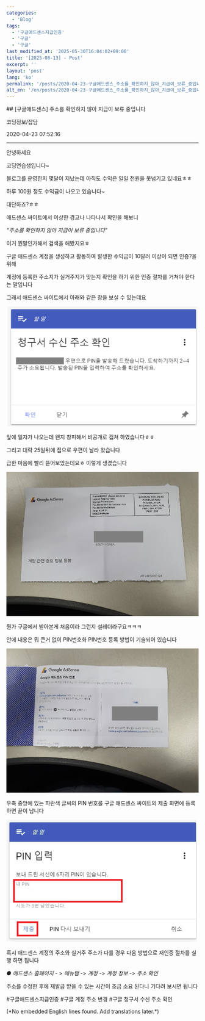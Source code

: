 ```yaml
---
categories:
  - 'Blog'
tags:
  - '구글애드센스지급인증'
  - '구글'
  - '구글'
last_modified_at: '2025-05-30T16:04:02+09:00'
title: '[2025-08-13] - Post'
excerpt: ''
layout: 'post'
lang: 'ko'
permalink: '/posts/2020-04-23-구글애드센스_주소를_확인하지_않아_지급이_보류_중입니다/'
alt_en: '/en/posts/2020-04-23-구글애드센스_주소를_확인하지_않아_지급이_보류_중입니다/'
---
```


<div class="lang-panel lang-ko" lang="ko">
## [구글애드센스] 주소를 확인하지 않아 지급이 보류 중입니다

코딩정보/잡담

2020-04-23 07:52:16

* * *

안녕하세요

코딩연습생입니다~

블로그를 운영한지 몇달이 지났는데 아직도 수익은 일일 천원을 못넘기고 있네요ㅎㅎ

하루 100원 정도 수익금이 나오고 있습니다~

대단하죠?ㅎㅎ

애드센스 싸이트에서 이상한 경고나 나타나서 확인을 해보니

_"주소를 확인하지 않아 지급이 보류 중입니다"_

이거 뭔말인가해서 검색을 해봤지요ㅎ

구글 애드센스 계정을 생성하고 활동하여 발생한 수익금이 10달러 이상이 되면 인증?을 위해

계정에 등록한 주소지가 실거주지가 맞는지 확인을 하기 위한 인증 절차를 거쳐야 한다는 말입니다

그래서 애드센스 싸이트에서 아래와 같은 창을 보실 수 있는데요

![](/assets/images/구글애드센스_주소를_확인하지_않아_지급이_보류_중입니다/img.png)

앞에 일자가 나오는데 왠지 창피해서 비공개로 캡쳐 하였습니다ㅎㅎ

그리고 대략 25일뒤에 집으로 우편이 날라 왔습니다

급한 마음에 빨리 뜯어보았는데요ㅎ 이렇게 생겼습니다

![](/assets/images/구글애드센스_주소를_확인하지_않아_지급이_보류_중입니다/img_1.png)

뭔가 구글에서 받아본게 처음이라 그런지 설레더라구요ㅋㅋㅋ

안에 내용은 뭐 큰거 없이 PIN번호화 PIN번호 등록 방법이 기술되어 있습니다

![](/assets/images/구글애드센스_주소를_확인하지_않아_지급이_보류_중입니다/img_2.png)

우측 중앙에 있는 파란색 글씨의 PIN 번호를 구글 애드센스 싸이트의 제출 화면에 등록하면 끝이 납니다

![](/assets/images/구글애드센스_주소를_확인하지_않아_지급이_보류_중입니다/img_3.png)

혹시 애드센스 계정의 주소와 실거주 주소가 다를 경우 다음 방법으로 재인증 절차를 실행 하면 됩니다

_● 애드센스 홈페이지 - > 메뉴탬 -> 계정 -> 계정 정보 -> 주소 확인_

주소를 수정한 후에 재발급 받을 수 있는 시간이 조금 소요 된다니 기다려 보시면 됩니다

  

#구글애드센스지급인증 #구글 계정 주소 변경 #구글 청구서 수신 주소 확인


</div>
<div class="lang-panel lang-en" lang="en">
(*No embedded English lines found. Add translations later.*)

</div>
